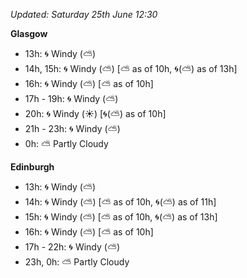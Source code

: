 *Updated: Saturday 25th June 12:30*

**Glasgow**

* 13h: :cyclone: Windy (:partly_sunny:)
* 14h, 15h: :cyclone: Windy (:partly_sunny:) [:partly_sunny: as of 10h, :cyclone:(:partly_sunny:) as of 13h]
* 16h: :cyclone: Windy (:partly_sunny:) [:partly_sunny: as of 10h]
* 17h - 19h: :cyclone: Windy (:partly_sunny:)
* 20h: :cyclone: Windy (:sunny:) [:cyclone:(:partly_sunny:) as of 10h]
* 21h - 23h: :cyclone: Windy (:partly_sunny:)
* 0h: :partly_sunny: Partly Cloudy

**Edinburgh**

* 13h: :cyclone: Windy (:partly_sunny:)
* 14h: :cyclone: Windy (:partly_sunny:) [:partly_sunny: as of 10h, :cyclone:(:partly_sunny:) as of 11h]
* 15h: :cyclone: Windy (:partly_sunny:) [:partly_sunny: as of 10h, :cyclone:(:partly_sunny:) as of 13h]
* 16h: :cyclone: Windy (:partly_sunny:) [:partly_sunny: as of 10h]
* 17h - 22h: :cyclone: Windy (:partly_sunny:)
* 23h, 0h: :partly_sunny: Partly Cloudy
